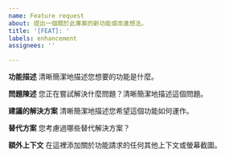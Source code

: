 ```yaml
---
name: Feature request
about: 提出一個關於此專案的新功能或改進想法。
title: '[FEAT]: '
labels: enhancement
assignees: ''

---
```


**功能描述**
清晰簡潔地描述您想要的功能是什麼。

**問題陳述**
您正在嘗試解決什麼問題？清晰簡潔地描述這個問題。

**建議的解決方案**
清晰簡潔地描述您希望這個功能如何運作。

**替代方案**
您考慮過哪些替代解決方案？

**額外上下文**
在這裡添加關於功能請求的任何其他上下文或螢幕截圖。
